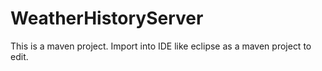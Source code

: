 # WeatherHistoryServer

This is a maven project. Import into IDE like eclipse as a maven project to edit.